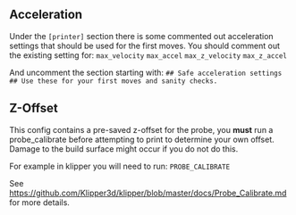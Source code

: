 
## Acceleration
Under the `[printer]` section there is some commented out acceleration settings that should be used for the first moves. You should comment out the existing setting for: 
`max_velocity`
`max_accel`
`max_z_velocity`
`max_z_accel`

And uncomment the section starting with:
`## Safe acceleration settings`
`## Use these for your first moves and sanity checks.`

## Z-Offset

This config contains a pre-saved z-offset for the probe, you **must** run a probe_calibrate before attempting to print to determine your own offset. Damage to the build surface might occur if you do not do this.

For example in klipper you will need to run:
`PROBE_CALIBRATE`

See https://github.com/Klipper3d/klipper/blob/master/docs/Probe_Calibrate.md for more details.